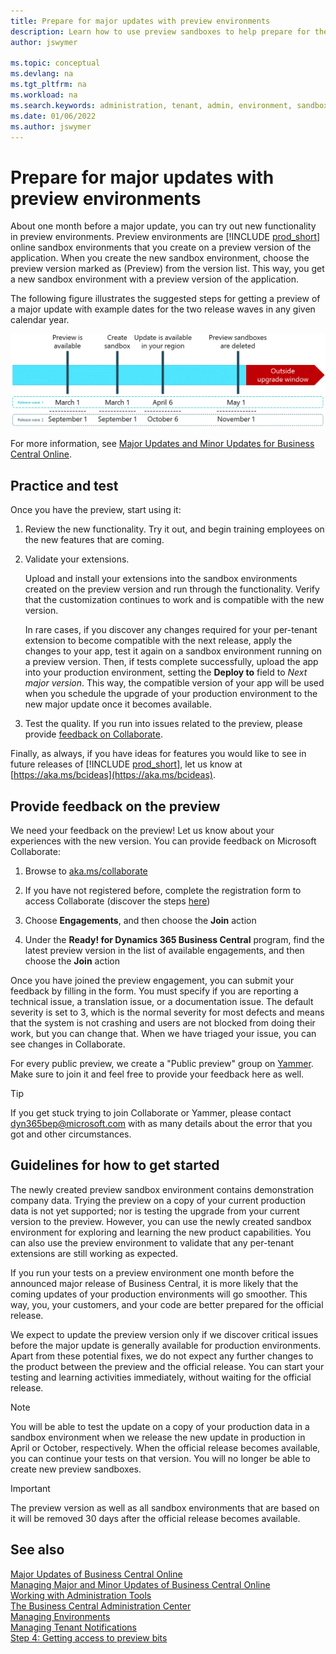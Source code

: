 ```yaml
---
title: Prepare for major updates with preview environments
description: Learn how to use preview sandboxes to help prepare for the next major update of Business Central online.
author: jswymer

ms.topic: conceptual
ms.devlang: na
ms.tgt_pltfrm: na
ms.workload: na
ms.search.keywords: administration, tenant, admin, environment, sandbox, update
ms.date: 01/06/2022
ms.author: jswymer
---
```


# Prepare for major updates with preview environments

About one month before a major update, you can try out new functionality in preview environments. Preview environments are [!INCLUDE [prod_short](../developer/includes/prod_short.md)] online sandbox environments that you create on a preview version of the application. When you create the new sandbox environment, choose the preview version marked as (Preview) from the version list. This way, you get a new sandbox environment with a preview version of the application. 

The following figure illustrates the suggested steps for getting a preview of a major update with example dates for the two release waves in any given calendar year.  

![Generic timeline for steps to get a preview of a major update with sample dates for the two release waves each year.](../media/update-rollout-timeline-preview.png)

For more information, see [Major Updates and Minor Updates for Business Central Online](update-rollout-timeline.md). 


## Practice and test

Once you have the preview, start using it:

1. Review the new functionality. Try it out, and begin training employees on the new features that are coming.

2. Validate your extensions.

    Upload and install your extensions into the sandbox environments created on the preview version and run through the functionality. Verify that the customization continues to work and is compatible with the new version.  

    In rare cases, if you discover any changes required for your per-tenant extension to become compatible with the next release, apply the changes to your app, test it again on a sandbox environment running on a preview version. Then, if tests complete successfully, upload the app into your production environment, setting the **Deploy to** field to *Next major version*. This way, the compatible version of your app will be used when you schedule the upgrade of your production environment to the new major update once it becomes available.

3. Test the quality. If you run into issues related to the preview, please provide [feedback on Collaborate](#provide-feedback-on-the-preview).

Finally, as always, if you have ideas for features you would like to see in future releases of [!INCLUDE [prod_short](../developer/includes/prod_short.md)], let us know at [https://aka.ms/bcideas](https://aka.ms/bcideas).

## Provide feedback on the preview

We need your feedback on the preview! Let us know about your experiences with the new version. You can provide feedback on Microsoft Collaborate:

1. Browse to [aka.ms/collaborate](https://aka.ms/collaborate)

2. If you have not registered before, complete the registration form to access Collaborate (discover the steps [here](/dynamics365/business-central/dev-itpro/developer/readiness/get-started#step-4-a-how-your-global-administrator-must-register-for-collaborate))

3. Choose **Engagements**, and then choose the **Join** action

4. Under the **Ready! for Dynamics 365 Business Central** program, find the latest preview version in the list of available engagements, and then choose the **Join** action

Once you have joined the preview engagement, you can submit your feedback by filling in the form. You must specify if you are reporting a technical issue, a translation issue, or a documentation issue. The default severity is set to 3, which is the normal severity for most defects and means that the system is not crashing and users are not blocked from doing their work, but you can change that. When we have triaged your issue, you can see changes in Collaborate. 

For every public preview, we create a "Public preview" group on [Yammer](https://aka.ms/BCYammer). Make sure to join it and feel free to provide your feedback here as well. 

> [!TIP] 
> If you get stuck trying to join Collaborate or Yammer, please contact [dyn365bep@microsoft.com](mailto:dyn365bep@microsoft.com) with as many details about the error that you got and other circumstances.

## Guidelines for how to get started

The newly created preview sandbox environment contains demonstration company data. Trying the preview on a copy of your current production data is not yet supported; nor is testing the upgrade from your current version to the preview. However, you can use the newly created sandbox environment for exploring and learning the new product capabilities. You can also use the preview environment to validate that any per-tenant extensions are still working as expected.

If you run your tests on a preview environment one month before the announced major release of Business Central, it is more likely that the coming updates of your production environments will go smoother. This way, you, your customers, and your code are better prepared for the official release.

We expect to update the preview version only if we discover critical issues before the major update is generally available for production environments. Apart from these potential fixes, we do not expect any further changes to the product between the preview and the official release. You can start your testing and learning activities immediately, without waiting for the official release.

> [!NOTE] 
> You will be able to test the update on a copy of your production data in a sandbox environment when we release the new update in production in April or October, respectively. When the official release becomes available, you can continue your tests on that version. You will no longer be able to create new preview sandboxes.

> [!IMPORTANT] 
> The preview version as well as all sandbox environments that are based on it will be removed 30 days after the official release becomes available. 


## See also

[Major Updates of Business Central Online](update-rollout-timeline.md)  
[Managing Major and Minor Updates of Business Central Online](tenant-admin-center-update-management.md)  
[Working with Administration Tools](administration.md)  
[The Business Central Administration Center](tenant-admin-center.md)  
[Managing Environments](tenant-admin-center-environments.md)  
[Managing Tenant Notifications](tenant-admin-center-notifications.md)  
[Step 4: Getting access to preview bits](../developer/readiness/get-started.md#step-4-getting-access-to-preview-bits)  
